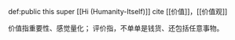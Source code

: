def:public this super [[Hi (Humanity-Itself)]] cite [[价值]]，[[价值观]]


价值指重要性、感觉量化；
评价指，不单单是钱货、还包括任意事物。